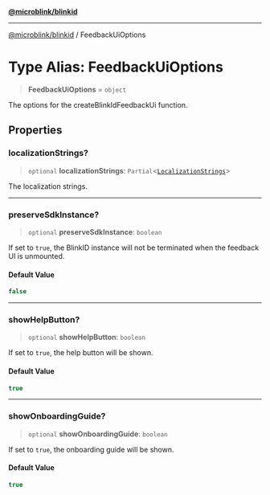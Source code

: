 [**@microblink/blinkid**](../README.md)

***

[@microblink/blinkid](../README.md) / FeedbackUiOptions

# Type Alias: FeedbackUiOptions

> **FeedbackUiOptions** = `object`

The options for the createBlinkIdFeedbackUi function.

## Properties

### localizationStrings?

> `optional` **localizationStrings**: `Partial`\<[`LocalizationStrings`](LocalizationStrings.md)\>

The localization strings.

***

### preserveSdkInstance?

> `optional` **preserveSdkInstance**: `boolean`

If set to `true`, the BlinkID instance will not be terminated when the
feedback UI is unmounted.

#### Default Value

```ts
false
```

***

### showHelpButton?

> `optional` **showHelpButton**: `boolean`

If set to `true`, the help button will be shown.

#### Default Value

```ts
true
```

***

### showOnboardingGuide?

> `optional` **showOnboardingGuide**: `boolean`

If set to `true`, the onboarding guide will be shown.

#### Default Value

```ts
true
```
